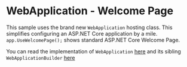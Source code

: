 # WebApplication - Welcome Page

This sample uses the brand new `WebApplication` hosting class. This simplifies configuring an ASP.NET Core application by a mile. `app.UseWelcomePage();` shows standard ASP.NET Core Welcome Page.


You can read the implementation of ```WebApplication``` [here](https://github.com/dotnet/aspnetcore/blob/main/src/DefaultBuilder/src/WebApplication.cs) and its sibling ```WebApplicationBuilder``` [here](https://github.com/dotnet/aspnetcore/blob/main/src/DefaultBuilder/src/WebApplicationBuilder.cs)

